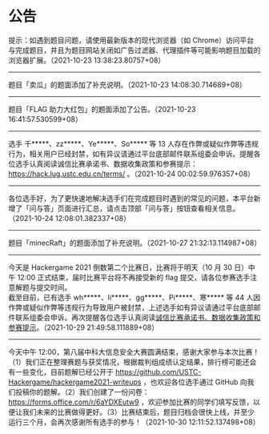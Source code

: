# 公告

提示：如遇到题目问题，请使用最新版本的现代浏览器（如 Chrome）访问平台与完成题目，并且为题目网站关闭如广告过滤器、代理插件等可能影响题目加载的浏览器扩展。（2021-10-23 13:38:23.80757+08）

---

题目「卖瓜」的题面添加了补充说明。（2021-10-23 14:08:30.714689+08）

---

题目「FLAG 助力大红包」的题面添加了公告。（2021-10-23 16:41:57.530599+08）

---

选手 千\*\*\*\*\*、zz\*\*\*\*\*、Ye\*\*\*\*\*、So\*\*\*\*\* 等 13 人存在作弊或疑似作弊等违规行为，相关用户已经封禁，如有异议请通过平台底部邮件联系组委会申诉。提醒各位选手认真阅读诚信比赛承诺书、数据收集政策和参赛提示：https://hack.lug.ustc.edu.cn/terms/ 。（2021-10-24 00:02:59.976357+08）

---

各位选手好，为了更快速地解决选手们在完成题目时遇到的常见的问题，本平台新增了「问与答」页面进行汇总，请点击顶部「问与答」按钮查看相关信息。（2021-10-24 12:08:01.382337+08）

---

题目「minecRaft」的题面添加了补充说明。（2021-10-27 21:32:13.114987+08）

---

今天是 Hackergame 2021 倒数第二个比赛日，比赛将于明天（10 月 30 日）中午 12:00 正式结束，届时比赛平台将不再接受新的 flag 提交，请各位参赛选手注意解题与提交时间。<br>截至目前，已有选手 wh\*\*\*\*\*、li\*\*\*\*\*、gg\*\*\*\*\*、Pi\*\*\*\*\*、寒\*\*\*\*\* 等 44 人因作弊或疑似作弊等违规行为导致用户被封禁，上述选手如有异议请通过平台底部邮件联系组委会申诉。再次提醒各位选手认真阅读<a href="https://hack.lug.ustc.edu.cn/terms/">诚信比赛承诺书、数据收集政策和参赛提示</a>。（2021-10-29 21:49:58.111889+08）

---

今天中午 12:00，第八届中科大信息安全大赛圆满结束，感谢大家参与本次比赛！（1）我们正在整理赛题与获奖情况，根据裁判组成绩认定结果，排行榜可能还会有一些变化，目前题解已经公开于 <a href="https://github.com/USTC-Hackergame/hackergame2021-writeups">https://github.com/USTC-Hackergame/hackergame2021-writeups</a>  ，也欢迎各位选手通过 GitHub 向我们投稿你的题解。（2）我们创建了一份问卷： <a href="https://forms.office.com/r/6aYDXEutw9">https://forms.office.com/r/6aYDXEutw9</a> ，欢迎参加比赛的同学们填写反馈，以便让我们未来的比赛做得更好。（3）比赛结束后，题目归档会很快上线，并至少运行三个月，会再次感谢所有选手的参与！（2021-10-30 12:11:52.137498+08）
